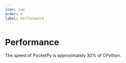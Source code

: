 ```yaml
---
icon: zap
order: 0
label: Performance
---
```


# Performance

The speed of PocketPy is approximately 30% of CPython.